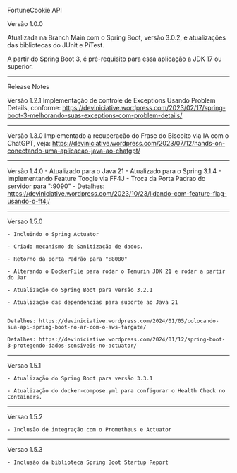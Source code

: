 FortuneCookie API

Versão 1.0.0

Atualizada na Branch Main com o Spring Boot, versão 3.0.2, e atualizações das bibliotecas do JUnit e PiTest.

A partir do Spring Boot 3, é pré-requisito para essa aplicação a JDK 17 ou superior.

______________

Release Notes

Versão 1.2.1 
    Implementação de controle de Exceptions Usando Problem Details, conforme:
    https://deviniciative.wordpress.com/2023/02/17/spring-boot-3-melhorando-suas-exceptions-com-problem-details/

_______________
Versão 1.3.0
    Implementado a recuperação do Frase do Biscoito via IA com o ChatGPT, veja:
    https://deviniciative.wordpress.com/2023/07/12/hands-on-conectando-uma-aplicacao-java-ao-chatgpt/

________________
Versão 1.4.0
    - Atualizado para o Java 21
    - Atualizado para o Spring 3.1.4
    - Implementando Feature Toogle via FF4J
    - Troca da Porta Padrao do servidor para ":9090"
    - Detalhes: https://deviniciative.wordpress.com/2023/10/23/lidando-com-feature-flag-usando-o-ff4j/

________________
Versao 1.5.0
    
    - Incluindo o Spring Actuator

    - Criado mecanismo de Sanitização de dados.

    - Retorno da porta Padrão para ":8080"

    - Alterando o DockerFile para rodar o Temurin JDK 21 e rodar a partir do Jar

    - Atualização do Spring Boot para versão 3.2.1

    - Atualização das dependencias para suporte ao Java 21

    
    Detalhes: https://deviniciative.wordpress.com/2024/01/05/colocando-sua-api-spring-boot-no-ar-com-o-aws-fargate/

    Detalhes: https://deviniciative.wordpress.com/2024/01/12/spring-boot-3-protegendo-dados-sensiveis-no-actuator/

________________
Versao 1.5.1
    
    - Atualização do Spring Boot para versão 3.3.1 

    - Atualização do docker-compose.yml para configurar o Health Check no Containers.

________________
Versao 1.5.2

    - Inclusão de integração com o Prometheus e Actuator

________________
Versao 1.5.3

    - Inclusão da biblioteca Spring Boot Startup Report
